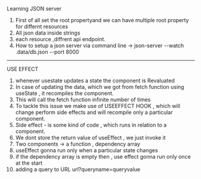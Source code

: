 Learning JSON server
1. First of all set the root propertyand we can have multiple root property for differnt resources
2. All json data inside strings
3. each resource ,diffrent api endpoint.
4. How to setup a json server via command line
    -> json-server --watch .data/db.json --port 8000

------------------------------------------------
USE EFFECT
1. whenever usestate updates a state the component is Revaluated
2. In case of updating the data, which we got from fetch function using useState , it recompiles the component.
3. This will call the fetch function infinite number of times
4. To tackle this issue we make use of USEEFFECT HOOK , which will change perform side effects and will recompile only a particular component.
5. Side effect - is some kind of code , which runs in relation to a component.
6. We dont store the return value of useEffect , we just invoke it
7. Two components -> a function , dependency array
8. useEffect gonna run only when a particular state changes
9. if the dependency array is empty then , use effect gonna run only once at the start
10. adding a query to URL
    url?queryname=queryvalue